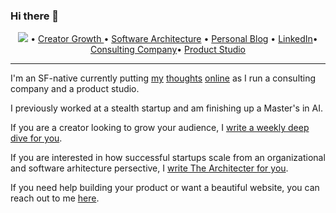 ### Hi there 👋


<p align="center">
  <a href="https://twitter.com/intent/follow?screen_name=thepablohansen&tw_p=followbutton"><img src="https://img.shields.io/twitter/follow/thepablohansen?label=thepablohansen&style=social"></a>  •
  <a href="https://creative.pablohansen.com/">Creator Growth </a> •
  <a href="https://ambition.pablohansen.com/">Software Architecture</a> •
  <a href="https://pablohansen.com">Personal Blog</a> •
  <a href="https://linkedin.com/in/pablo-hansen/">LinkedIn</a>•
  <a href="https://seraphiclabs.com">Consulting Company</a>•
  <a href="https://lucidlabs.com">Product Studio</a>
</p>

---

I'm an SF-native currently putting [my](https://pablohansengrowth.substack.com/) [thoughts](https://ambition.pablohansen.com/) [online](https://creative.pablohansen.com/) as I run a consulting company and a product studio.
 
I previously worked at a stealth startup and am finishing up a Master's in AI.

If you are a creator looking to grow your audience, I <a target="_blank" href="https://creative.pablohansen.com/">write a weekly deep dive for you</a>.

If you are interested in how successful startups scale from an organizational and software arhitecture persective, I <a target="_blank" href="https://ambition.pablohansen.com/">write The Architecter for you</a>.

If you need help building your product or want a beautiful website, you can reach out to me [here](https://seraphicslabs.com).
